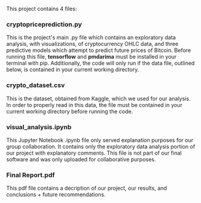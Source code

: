 This project contains 4 files:

### cryptopriceprediction.py
This is the project's main .py file which contains an exploratory data analysis, with visualizations, of cryptocurrency OHLC data, and three predictive models which attempt to predict future prices of Bitcoin. Before running this file, **tensorflow** and **pmdarima** must be installed in your terminal with pip. Additionally, the code will only run if the data file, outlined below, is contained in your current working directory.

### crypto_dataset.csv
This is the dataset, obtained from Kaggle, which we used for our analysis. In order to properly read in this data, the file must be contained in your current working directory before running the code.

### visual_analysis.ipynb
This Jupyter Notebook .ipynb file only served explanation purposes for our group collaboration. It contains only the exploratory data analysis portion of our project with explanatory comments. This file is not part of our final software and was only uploaded for collaborative purposes.

### Final Report.pdf
This pdf file contains a decription of our project, our results, and conclusions + future recommendations.
